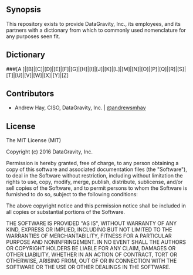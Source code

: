 ## Synopsis

This repository exists to provide DataGravity, Inc., its employees, and its partners with a dictionary from which to commonly used nomenclature for any purposes seen fit.
## Dictionary

###[A ]|[B]|[C]|[D]|[E]|[F]|[G]|[H]|[I]|[J]|[K]|[L]|[M]|[N]|[O]|[P]|[Q]|[R]|[S]|[T]|[U]|[V]|[W]|[X]|[Y]|[Z]

## Contributors

* Andrew Hay, CISO, DataGravity, Inc. | [@andrewsmhay](https://twitter.com/andrewsmhay)

## License

The MIT License (MIT)

Copyright (c) 2016 DataGravity, Inc.

Permission is hereby granted, free of charge, to any person obtaining a copy of this software and associated documentation files (the "Software"), to deal in the Software without restriction, including without limitation the rights to use, copy, modify, merge, publish, distribute, sublicense, and/or sell copies of the Software, and to permit persons to whom the Software is furnished to do so, subject to the following conditions:

The above copyright notice and this permission notice shall be included in all copies or substantial portions of the Software.

THE SOFTWARE IS PROVIDED "AS IS", WITHOUT WARRANTY OF ANY KIND, EXPRESS OR IMPLIED, INCLUDING BUT NOT LIMITED TO THE WARRANTIES OF MERCHANTABILITY, FITNESS FOR A PARTICULAR PURPOSE AND NONINFRINGEMENT. IN NO EVENT SHALL THE AUTHORS OR COPYRIGHT HOLDERS BE LIABLE FOR ANY CLAIM, DAMAGES OR OTHER LIABILITY, WHETHER IN AN ACTION OF CONTRACT, TORT OR OTHERWISE, ARISING FROM, OUT OF OR IN CONNECTION WITH THE SOFTWARE OR THE USE OR OTHER DEALINGS IN THE SOFTWARE.